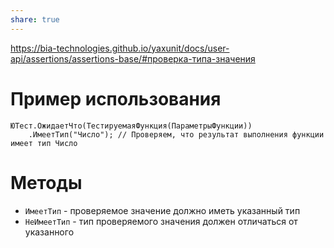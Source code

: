 ```yaml
---
share: true
---
```


https://bia-technologies.github.io/yaxunit/docs/user-api/assertions/assertions-base/#проверка-типа-значения
# Пример использования
```bsl
ЮТест.ОжидаетЧто(ТестируемаяФункция(ПараметрыФункции))
	.ИмеетТип("Число"); // Проверяем, что результат выполнения функции имеет тип Число
```
# Методы
- `ИмеетТип` - проверяемое значение должно иметь указанный тип
- `НеИмеетТип` - тип проверяемого значения должен отличаться от указанного